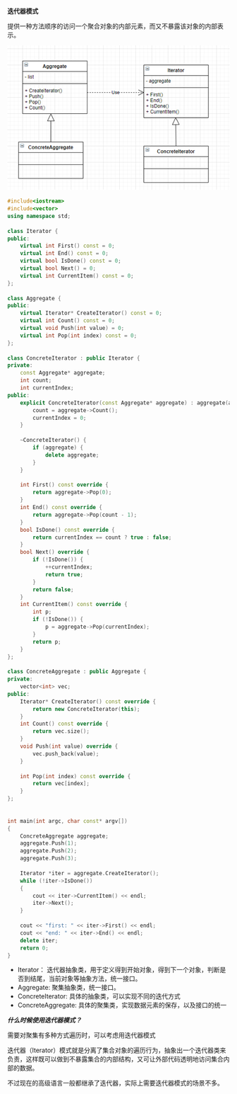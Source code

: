 

**迭代器模式**

提供一种方法顺序的访问一个聚合对象的内部元素，而又不暴露该对象的内部表示。

<img src="uml.png">

```C++
#include<iostream>
#include<vector>
using namespace std;

class Iterator {
public:
    virtual int First() const = 0;
    virtual int End() const = 0;
    virtual bool IsDone() const = 0;
    virtual bool Next() = 0;
    virtual int CurrentItem() const = 0;
};

class Aggregate {
public:
    virtual Iterator* CreateIterator() const = 0;
    virtual int Count() const = 0;
    virtual void Push(int value) = 0;
    virtual int Pop(int index) const = 0;
};

class ConcreteIterator : public Iterator {
private:
    const Aggregate* aggregate;
    int count;
    int currentIndex;
public:
    explicit ConcreteIterator(const Aggregate* aggregate) : aggregate(aggregate) {
        count = aggregate->Count();
        currentIndex = 0;
    }

    ~ConcreteIterator() {
        if (aggregate) {
            delete aggregate;
        }
    }

    int First() const override {
        return aggregate->Pop(0);
    }
    int End() const override {
        return aggregate->Pop(count - 1);
    }
    bool IsDone() const override {
        return currentIndex == count ? true : false;
    }
    bool Next() override {
        if (!IsDone()) {
            ++currentIndex;
            return true;
        }
        return false;
    }
    int CurrentItem() const override {
        int p;
        if (!IsDone()) {
            p = aggregate->Pop(currentIndex);
        }
        return p;
    }
};

class ConcreteAggregate : public Aggregate {
private:
    vector<int> vec;
public:
    Iterator* CreateIterator() const override {
        return new ConcreteIterator(this);
    }
    int Count() const override {
        return vec.size();
    }
    void Push(int value) override {
        vec.push_back(value);
    }

    int Pop(int index) const override {
        return vec[index];
    }
};


int main(int argc, char const* argv[])
{
    ConcreteAggregate aggregate;
    aggregate.Push(1);
    aggregate.Push(2);
    aggregate.Push(3);

    Iterator *iter = aggregate.CreateIterator();
    while (!iter->IsDone())
    {
        cout << iter->CurrentItem() << endl;
        iter->Next();
    }

    cout << "first: " << iter->First() << endl;
    cout << "end: " << iter->End() << endl;
    delete iter;
    return 0;
}
```

- Iterator： 迭代器抽象类，用于定义得到开始对象，得到下一个对象，判断是否到结尾，当前对象等抽象方法，统一接口。
- Aggregate: 聚集抽象类，统一接口。
- ConcreteIterator: 具体的抽象类，可以实现不同的迭代方式
- ConcreteAggregate: 具体的聚集类，实现数据元素的保存，以及接口的统一

***什么时候使用迭代器模式？***

需要对聚集有多种方式遍历时，可以考虑用迭代器模式

迭代器（Iterator）模式就是分离了集合对象的遍历行为，抽象出一个迭代器类来负责，这样既可以做到不暴露集合的内部结构，又可让外部代码透明地访问集合内部的数据。

不过现在的高级语言一般都继承了迭代器，实际上需要迭代器模式的场景不多。